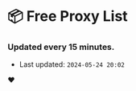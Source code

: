 # :package: Free Proxy List
### Updated every 15 minutes.

- Last updated: `2024-05-24 20:02`

:heart:
